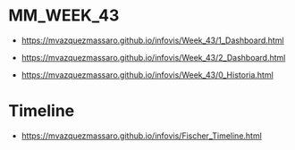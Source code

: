 
# **MM_WEEK_43**

 *  https://mvazquezmassaro.github.io/infovis/Week_43/1_Dashboard.html 

 *  https://mvazquezmassaro.github.io/infovis/Week_43/2_Dashboard.html 

 *  https://mvazquezmassaro.github.io/infovis/Week_43/0_Historia.html 


# **Timeline**
 *  https://mvazquezmassaro.github.io/infovis/Fischer_Timeline.html 
